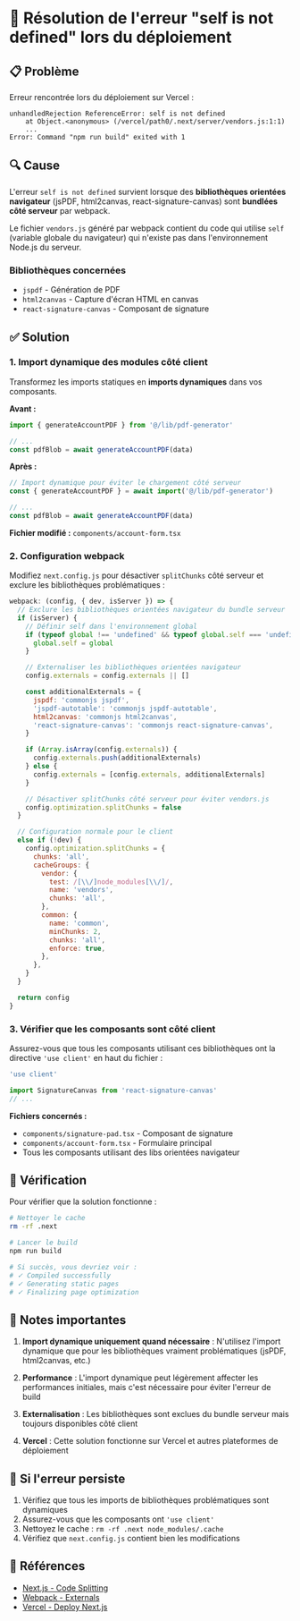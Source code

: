 # 🔧 Résolution de l'erreur "self is not defined" lors du déploiement

## 📋 Problème

Erreur rencontrée lors du déploiement sur Vercel :

```
unhandledRejection ReferenceError: self is not defined
    at Object.<anonymous> (/vercel/path0/.next/server/vendors.js:1:1)
    ...
Error: Command "npm run build" exited with 1
```

## 🔍 Cause

L'erreur `self is not defined` survient lorsque des **bibliothèques orientées navigateur** (jsPDF, html2canvas, react-signature-canvas) sont **bundlées côté serveur** par webpack.

Le fichier `vendors.js` généré par webpack contient du code qui utilise `self` (variable globale du navigateur) qui n'existe pas dans l'environnement Node.js du serveur.

### Bibliothèques concernées

- `jspdf` - Génération de PDF
- `html2canvas` - Capture d'écran HTML en canvas
- `react-signature-canvas` - Composant de signature

## ✅ Solution

### 1. Import dynamique des modules côté client

Transformez les imports statiques en **imports dynamiques** dans vos composants.

**Avant :**
```typescript
import { generateAccountPDF } from '@/lib/pdf-generator'

// ...
const pdfBlob = await generateAccountPDF(data)
```

**Après :**
```typescript
// Import dynamique pour éviter le chargement côté serveur
const { generateAccountPDF } = await import('@/lib/pdf-generator')

// ...
const pdfBlob = await generateAccountPDF(data)
```

**Fichier modifié :** `components/account-form.tsx`

### 2. Configuration webpack

Modifiez `next.config.js` pour désactiver `splitChunks` côté serveur et exclure les bibliothèques problématiques :

```javascript
webpack: (config, { dev, isServer }) => {
  // Exclure les bibliothèques orientées navigateur du bundle serveur
  if (isServer) {
    // Définir self dans l'environnement global
    if (typeof global !== 'undefined' && typeof global.self === 'undefined') {
      global.self = global
    }

    // Externaliser les bibliothèques orientées navigateur
    config.externals = config.externals || []

    const additionalExternals = {
      jspdf: 'commonjs jspdf',
      'jspdf-autotable': 'commonjs jspdf-autotable',
      html2canvas: 'commonjs html2canvas',
      'react-signature-canvas': 'commonjs react-signature-canvas',
    }

    if (Array.isArray(config.externals)) {
      config.externals.push(additionalExternals)
    } else {
      config.externals = [config.externals, additionalExternals]
    }

    // Désactiver splitChunks côté serveur pour éviter vendors.js
    config.optimization.splitChunks = false
  }

  // Configuration normale pour le client
  else if (!dev) {
    config.optimization.splitChunks = {
      chunks: 'all',
      cacheGroups: {
        vendor: {
          test: /[\\/]node_modules[\\/]/,
          name: 'vendors',
          chunks: 'all',
        },
        common: {
          name: 'common',
          minChunks: 2,
          chunks: 'all',
          enforce: true,
        },
      },
    }
  }

  return config
}
```

### 3. Vérifier que les composants sont côté client

Assurez-vous que tous les composants utilisant ces bibliothèques ont la directive `'use client'` en haut du fichier :

```typescript
'use client'

import SignatureCanvas from 'react-signature-canvas'
// ...
```

**Fichiers concernés :**
- `components/signature-pad.tsx` - Composant de signature
- `components/account-form.tsx` - Formulaire principal
- Tous les composants utilisant des libs orientées navigateur

## 🧪 Vérification

Pour vérifier que la solution fonctionne :

```bash
# Nettoyer le cache
rm -rf .next

# Lancer le build
npm run build

# Si succès, vous devriez voir :
# ✓ Compiled successfully
# ✓ Generating static pages
# ✓ Finalizing page optimization
```

## 📝 Notes importantes

1. **Import dynamique uniquement quand nécessaire** : N'utilisez l'import dynamique que pour les bibliothèques vraiment problématiques (jsPDF, html2canvas, etc.)

2. **Performance** : L'import dynamique peut légèrement affecter les performances initiales, mais c'est nécessaire pour éviter l'erreur de build

3. **Externalisation** : Les bibliothèques sont exclues du bundle serveur mais toujours disponibles côté client

4. **Vercel** : Cette solution fonctionne sur Vercel et autres plateformes de déploiement

## 🚨 Si l'erreur persiste

1. Vérifiez que tous les imports de bibliothèques problématiques sont dynamiques
2. Assurez-vous que les composants ont `'use client'`
3. Nettoyez le cache : `rm -rf .next node_modules/.cache`
4. Vérifiez que `next.config.js` contient bien les modifications

## 🔗 Références

- [Next.js - Code Splitting](https://nextjs.org/docs/pages/building-your-application/optimizing/code-splitting)
- [Webpack - Externals](https://webpack.js.org/configuration/externals/)
- [Vercel - Deploy Next.js](https://vercel.com/docs/frameworks/nextjs)
